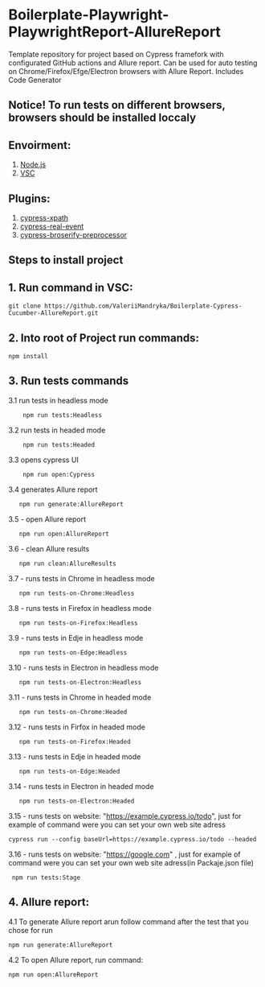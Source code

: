 # Boilerplate-Playwright-PlaywrightReport-AllureReport
Template repository for project based on Cypress framefork with configurated GitHub actions and Allure report. Can be used for auto testing on Chrome/Firefox/Efge/Electron browsers with Allure Report. Includes Code Generator

##  Notice! To run tests on different browsers, browsers should be installed loccaly 

##  Envoirment:
   1. [Node.js](https://nodejs.org/uk/)
   2. [VSC](https://code.visualstudio.com/download)
   
##  Plugins:
   1. [cypress-xpath](https://github.com/cypress-io/cypress-xpath)
   2. [cypress-real-event](https://github.com/dmtrKovalenko/cypress-real-events)
   3. [cypress-broserify-preprocessor](https://github.com/cypress-io/cypress-browserify-preprocessor)

## Steps to install project

## 1. Run command in VSC:

```
git clone https://github.com/ValeriiMandryka/Boilerplate-Cypress-Cucumber-AllureReport.git

```
## 2. Into root of Project run commands:
```
npm install

```
## 3. Run tests commands

   3.1 run tests in headless mode
       
        npm run tests:Headless  
   3.2 run tests in headed mode    
   
        npm run tests:Headed   
   3.3 opens cypress UI    
   
        npm run open:Cypress 
   3.4 generates Allure report
   
       npm run generate:AllureReport
   3.5 - open Allure report
       
       npm run open:AllureReport  
   3.6 - clean Allure results
   
       npm run clean:AllureResults 
   3.7 - runs tests in Chrome in headless mode
       
       npm run tests-on-Chrome:Headless 
   3.8 - runs tests in Firefox in headless mode
   
       npm run tests-on-Firefox:Headless 
   3.9 - runs tests in Edje in headless mode 
   
       npm run tests-on-Edge:Headless 
   3.10 -  runs tests in Electron in headless mode
   
       npm run tests-on-Electron:Headless 
   3.11 - runs tests in Chrome in headed mode
   
       npm run tests-on-Chrome:Headed 
   3.12 - runs tests in Firfox in headed mode
   
       npm run tests-on-Firefox:Headed 
   3.13 - runs tests in Edje in headed mode
   
       npm run tests-on-Edge:Headed  
   3.14 - runs tests in Electron in headed mode
       
       npm run tests-on-Electron:Headed 
   3.15 - runs tests on website: "https://example.cypress.io/todo", just for example of command were you can set your own web site adress 
   
    cypress run --config baseUrl=https://example.cypress.io/todo --headed
   3.16 - runs tests on website: "https://google.com" , just for example of command were you can set your own web site adress(in Packaje.json file)
   
     npm run tests:Stage 

## 4. Allure report:
   4.1 To generate Allure report arun follow command after the test that you chose for run
   ```
   npm run generate:AllureReport

   ```
   4.2 To open Allure report, run command:
    
   ```
   npm run open:AllureReport

   ```
   

  
